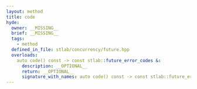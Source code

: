 ```yaml
---
layout: method
title: code
hyde:
  owner: __MISSING__
  brief: __MISSING__
  tags:
    - method
  defined_in_file: stlab/concurrency/future.hpp
  overloads:
    auto code() const -> const stlab::future_error_codes &:
      description: __OPTIONAL__
      return: __OPTIONAL__
      signature_with_names: auto code() const -> const stlab::future_error_codes &
---
```

